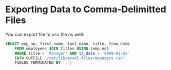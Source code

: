 # Exporting Data to Comma-Delimitted Files

You can export file to csv file as well:

```sql
SELECT emp_no, first_name, last_name, title, from_date
    FROM employees JOIN titles USING (emp_no)
    WHERE title = 'Manager' AND to_date = '9999-01-01'
    INTO OUTFILE '/var/lib/mysql-files/managers.csv'
    FIELDS TERMINATED BY ',';
```